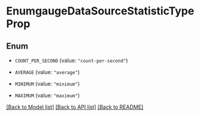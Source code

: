 # EnumgaugeDataSourceStatisticTypeProp

## Enum


* `COUNT_PER_SECOND` (value: `"count-per-second"`)

* `AVERAGE` (value: `"average"`)

* `MINIMUM` (value: `"minimum"`)

* `MAXIMUM` (value: `"maximum"`)


[[Back to Model list]](../README.md#documentation-for-models) [[Back to API list]](../README.md#documentation-for-api-endpoints) [[Back to README]](../README.md)


